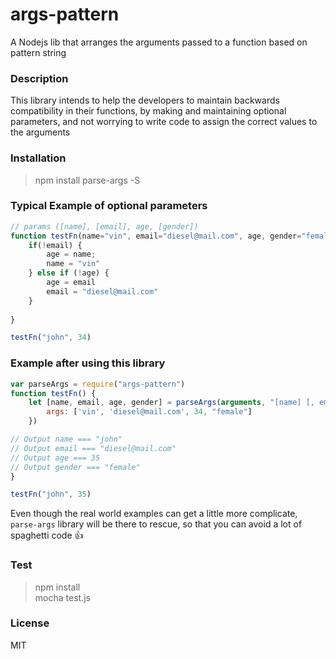 # args-pattern
A Nodejs lib that arranges the arguments passed to a function based on pattern string

### Description

This library intends to help the developers to maintain backwards compatibility in their
functions, by making and maintaining optional parameters, and not worrying to write 
code to assign the correct values to the arguments


### Installation 

> npm install parse-args -S

### Typical Example of optional parameters
```javascript
// params ([name], [email], age, [gender])
function testFn(name="vin", email="diesel@mail.com", age, gender="female"){
    if(!email) {
        age = name;
        name = "vin"
    } else if (!age) {
        age = email
        email = "diesel@mail.com"
    }
  
}

testFn("john", 34)

```


### Example after using this library

```javascript
var parseArgs = require("args-pattern")
function testFn() {
    let [name, email, age, gender] = parseArgs(arguments, "[name] [, email] , age [, gender]", {
        args: ['vin', 'diesel@mail.com', 34, "female"]
    })

// Output name === "john"
// Output email === "diesel@mail.com"
// Output age === 35
// Output gender === "female"
} 

testFn("john", 35)

```

Even though the real world examples can get a little more complicate, `parse-args` library
will be there to rescue, so that you can avoid a lot of spaghetti code :thumbsup: 


### Test

> npm install  
> mocha test.js

### License
MIT